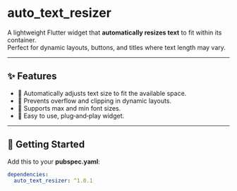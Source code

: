 # auto_text_resizer

A lightweight Flutter widget that **automatically resizes text** to fit within its container.  
Perfect for dynamic layouts, buttons, and titles where text length may vary.

---

## ✨ Features

- 🔹 Automatically adjusts text size to fit the available space.
- 🔹 Prevents overflow and clipping in dynamic layouts.
- 🔹 Supports max and min font sizes.
- 🔹 Easy to use, plug‑and‑play widget.

---

## 🚀 Getting Started

Add this to your **pubspec.yaml**:

```yaml
dependencies:
  auto_text_resizer: ^1.0.1
